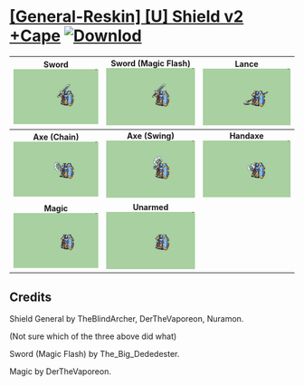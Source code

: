# [\[General-Reskin\] \[U\] Shield v2 +Cape](./) [![Downlod](https://img.shields.io/badge/Download--red?style=social&logo=github)](https://minhaskamal.github.io/DownGit/#/home?url=https://github.com/Klokinator/FE-Repo/tree/main/Battle%20Animations%2FInfantry%20-%20Knights%2C%20Generals%2C%20Armors%2F%5BGeneral-Reskin%5D%20%5BU%5D%20Shield%20v2%20%2BCape)

| <b>Sword</b><br/><img alt="Sword animation" src="./1.%20Sword/Sword.gif"/> | <b>Sword (Magic Flash)</b><br/><img alt="Sword animation" src="./1.%20Sword%20(Magic%20Flash)/Sword.gif"/> | <b>Lance</b><br/><img alt="Lance animation" src="./2.%20Lance/Lance.gif"/> |
| :---: | :---: | :---: |
| <b>Axe (Chain)</b><br/><img alt="Axe animation" src="./3.%20Axe%20(Chain)/Axe.gif"/> | <b>Axe (Swing)</b><br/><img alt="Axe animation" src="./3.%20Axe%20(Swing)/Axe.gif"/> | <b>Handaxe</b><br/><img alt="Handaxe animation" src="./4.%20Handaxe/Handaxe.gif"/> |
| <b>Magic</b><br/><img alt="Magic animation" src="./6.%20Magic/Magic.gif"/> | <b>Unarmed</b><br/><img alt="Unarmed animation" src="./8.%20Unarmed/Unarmed.gif"/> |

## Credits

Shield General by TheBlindArcher, DerTheVaporeon, Nuramon.

(Not sure which of the three above did what)

Sword (Magic Flash) by The_Big_Dededester.

Magic by DerTheVaporeon.

